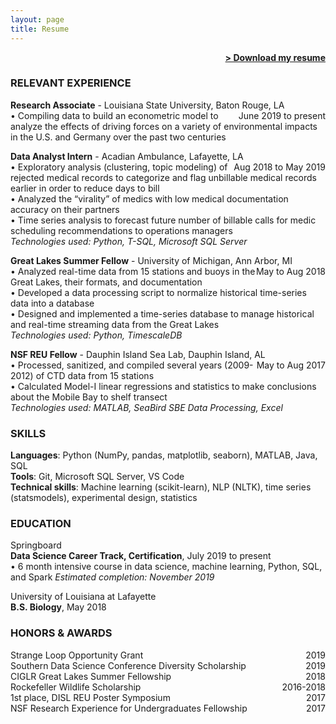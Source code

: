 ```yaml
---
layout: page
title: Resume
---
```


<span style="float: right; "><a href="{{ '/assets/Resume_JRhee_DL.pdf' | prepend: site.baseurl }}"><strong>> Download my resume</strong></a> </span>
<br>

### RELEVANT EXPERIENCE
**Research Associate** - Louisiana State University, Baton Rouge, LA <span style="float: right; ">June 2019 to present</span>  
• Compiling data to build an econometric model to analyze the effects of driving forces on a variety of environmental impacts in the U.S. and Germany over the past two centuries  

**Data Analyst Intern** - Acadian Ambulance, Lafayette, LA <span style="float: right; ">Aug 2018 to May 2019</span>  
• Exploratory analysis (clustering, topic modeling) of rejected medical records to categorize and flag unbillable medical records earlier in order to reduce days to bill  
• Analyzed the “virality” of medics with low medical documentation accuracy on their partners  
• Time series analysis to forecast future number of billable calls for medic scheduling recommendations to operations managers  
_Technologies used: Python, T-SQL, Microsoft SQL Server_  

**Great Lakes Summer Fellow** - University of Michigan, Ann Arbor, MI <span style="float: right; ">May to Aug 2018</span>  
• Analyzed real-time data from 15 stations and buoys in the Great Lakes, their formats, and documentation  
• Developed a data processing script to normalize historical time-series data into a database  
• Designed and implemented a time-series database to manage historical and real-time streaming data from the Great Lakes  
_Technologies used: Python, TimescaleDB_  

**NSF REU Fellow** - Dauphin Island Sea Lab, Dauphin Island, AL <span style="float: right; ">May to Aug 2017</span>  
• Processed, sanitized, and compiled several  years (2009-2012) of CTD data from 15 stations  
• Calculated Model-I linear regressions and statistics to make conclusions about the Mobile Bay to shelf transect  
_Technologies used: MATLAB, SeaBird SBE Data Processing, Excel_  

### SKILLS
**Languages**: Python (NumPy, pandas, matplotlib, seaborn), MATLAB, Java, SQL  
**Tools**: Git, Microsoft SQL Server, VS Code  
**Technical skills**: Machine learning (scikit-learn), NLP (NLTK), time series (statsmodels), experimental design, statistics
  
### EDUCATION  
Springboard  
**Data Science Career Track, Certification**, July 2019 to present  
• 6 month intensive course in data science, machine learning, Python, SQL, and Spark
_Estimated completion: November 2019_

University of Louisiana at Lafayette  
**B.S. Biology**, May 2018

### HONORS & AWARDS
Strange Loop Opportunity Grant <span style="float: right; ">2019</span>  
Southern Data Science Conference Diversity Scholarship <span style="float: right; ">2019</span>  
CIGLR Great Lakes Summer Fellowship <span style="float: right; ">2018</span>  
Rockefeller Wildlife Scholarship <span style="float: right; ">2016-2018</span>  
1st place, DISL REU Poster Symposium <span style="float: right; ">2017</span>  
NSF Research Experience for Undergraduates Fellowship <span style="float: right; ">2017</span>  